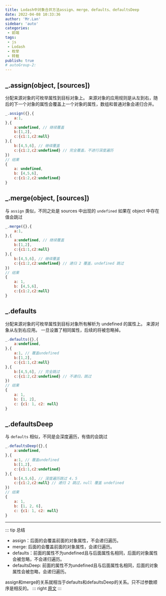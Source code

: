 ```yaml
--- 
title: Lodash中对象合并方法assign、merge、defaults、defaultsDeep
date: 2022-04-08 10:33:36
author: 'Mr.Lan'
sidebar: 'auto'
categories: 
 - 前端
tags: 
 - js
 - Lodash
 - 枚举
 - 转载
publish: true
# autoGroup-2: 
---
```


## _.assign(object, [sources])

分配来源对象的可枚举属性到目标对象上。 来源对象的应用规则是从左到右，随后的下一个对象的属性会覆盖上一个对象的属性，数组和普通对象会递归合并。

``` js
_.assign({},{
    a:1,
},{
    a:undefined, // 继续覆盖
    b:[1,2],
    c:{c1:1,c2:null}
},{
    b:[4,5,6], // 继续覆盖
    c:{c1:2,c2:undefined} // 完全覆盖，不进行深度遍历
})
// 结果
{
    a: undefined,
    b: [4,5,6],
    c:{c1:2,c2:undefined}
}
```

## _.merge(object, [sources])

与 `assign` 类似，不同之处是 sources 中出现的 `undefined` 如果在 object 中存在值会跳过

``` js
_.merge({},{
    a:1,
},{
    a:undefined, // 继续覆盖
    b:[1,2],
    c:{c1:1,c2:null}
},{
    b:[4,5,6], // 继续覆盖
    c:{c1:2,c2:undefined} // 递归 2 覆盖，undefined 跳过
})
// 结果
{
    a: 1,
    b: [4,5,6],
    c:{c1:2,c2:null}
}
```

## _.defaults

分配来源对象的可枚举属性到目标对象所有解析为 undefined 的属性上。 来源对象从左到右应用。 一旦设置了相同属性，后续的将被忽略掉。

``` js
_.defaults({},{
    a:undefined,
},{
    a:1, // 覆盖undefined
    b:[1,2],
    c:{c1:1,c2:null}
},{
    b:[4,5,6], // 完全跳过
    c:{c1:2,c2:undefined} // 不递归，跳过
})
// 结果
{
    a: 1,
    b: [1, 2],
    c: {c1: 1, c2: null}
}
```
## _.defaultsDeep

与 `defaults` 相似，不同是会深度遍历，有值的会跳过

``` js
_.defaultsDeep({},{
    a:undefined,
},{
    a:1, // 覆盖undefined
    b:[1,2],
    c:{c1:1,c2:undefined}
},{
    b:[4,5,6], // 深度遍历跳过 4，5
    c:{c1:2,c2:null} // 递归 2 跳过，null 覆盖 undefined
})
// 结果
{
    a: 1,
    b: [1, 2, 6],
    c: {c1: 1, c2: null}
}
```

***

::: tip 总结
+ assign：后面的会覆盖前面的对象属性，不会递归遍历。
+ merge: 后面的会覆盖前面的对象属性，会递归遍历。
+ defaults：前面的属性不为undefined且与后面属性名相同，后面的对象属性会被忽略，不会递归遍历。
+ defaultsDeep: 前面的属性不为undefined且与后面属性名相同，后面的对象属性会被忽略，会递归遍历。

assign和merge的关系就相当于defaults和defaultsDeep的关系。只不过参数顺序是相反的。
::: right
[原文](https://blog.csdn.net/qwe435541908/article/details/105008730/)
:::